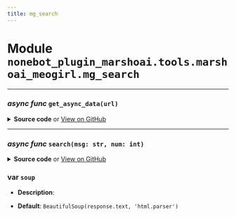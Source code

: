 ```yaml
---
title: mg_search
---
```

# **Module** `nonebot_plugin_marshoai.tools.marshoai_meogirl.mg_search`

---
### ***async func*** `get_async_data(url)`


<details>
<summary> <b>Source code</b> or <a href='https://github.com/LiteyukiStudio/nonebot-plugin-marshoai/tree/main/nonebot_plugin_marshoai/tools/marshoai_meogirl/mg_search.py#L12' target='_blank'>View on GitHub</a></summary>

```python
async def get_async_data(url):
    async with httpx.AsyncClient(timeout=None) as client:
        return await client.get(url, headers=headers)
```
</details>

---
### ***async func*** `search(msg: str, num: int)`


<details>
<summary> <b>Source code</b> or <a href='https://github.com/LiteyukiStudio/nonebot-plugin-marshoai/tree/main/nonebot_plugin_marshoai/tools/marshoai_meogirl/mg_search.py#L17' target='_blank'>View on GitHub</a></summary>

```python
async def search(msg: str, num: int):
    logger.info(f'搜索 : "{msg}" ...')
    result = ''
    url = 'https://mzh.moegirl.org.cn/index.php?search=' + urllib.parse.quote_plus(msg)
    response = await get_async_data(url)
    logger.success(f'连接"{url}"完成, 状态码 : {response.status_code}')
    if response.status_code == 200:
        '\n        萌娘百科搜索页面结构\n        div.searchresults\n        └── p ...\n        └── ul.mw-search-results                        # 若无, 证明无搜索结果\n            └── li                                      # 一个搜索结果\n                └── div.mw-search-result-heading > a    # 标题\n                └── div.mw-searchresult                 # 内容\n                └── div.mw-search-result-data\n            └── li ...\n            └── li ...\n        '
        soup = BeautifulSoup(response.text, 'html.parser')
        ul_tag = soup.find('ul', class_='mw-search-results')
        if ul_tag:
            li_tags = ul_tag.find_all('li')
            for li_tag in li_tags:
                div_heading = li_tag.find('div', class_='mw-search-result-heading')
                if div_heading:
                    a_tag = div_heading.find('a')
                    result += a_tag['title'] + '\n'
                    logger.info(f'搜索到 : "{a_tag['title']}"')
                div_result = li_tag.find('div', class_='searchresult')
                if div_result:
                    content = str(div_result).replace('<div class="searchresult">', '').replace('</div>', '')
                    content = content.replace('<span class="searchmatch">', '').replace('</span>', '')
                    result += content + '\n'
                num -= 1
                if num == 0:
                    break
            return result
        else:
            logger.info('无结果')
            return '无结果'
    elif response.status_code == 302:
        logger.info(f'"{msg}"已被重定向至"{response.headers.get('location')}"')
        from . import mg_introduce
        return await mg_introduce.introduce(msg)
    else:
        logger.error(f'网络错误, 状态码 : {response.status_code}')
        return f'网络错误, 状态码 : {response.status_code}'
```
</details>

### var `soup`

- **Description**: 

- **Default**: `BeautifulSoup(response.text, 'html.parser')`

